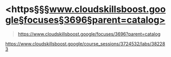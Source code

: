 
# <https§§§www.cloudskillsboost.google§focuses§3696§parent=catalog>
> <https://www.cloudskillsboost.google/focuses/3696?parent=catalog>

https://www.cloudskillsboost.google/course_sessions/3724532/labs/382283